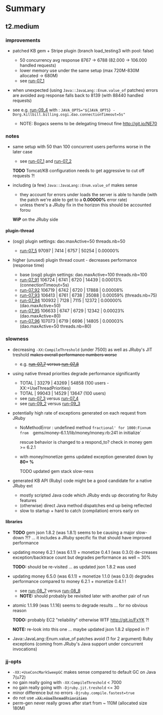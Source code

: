 # Summary

## t2.medium

### improvements

- patched KB gem + Stripe plugin (branch load_testing3 with pool: false)
  * 50 concurrency avg response 8767 -> 6788 (82.000 -> 106.000 handled requests)
  * lower memory use under the same setup (max 720M-830M allocated -> 680M)
  * see [run-07_1](run-07_1.md)

- when unexpected (using `Java::JavaLang::Enum.value_of` patches) errors are 
  avoided avg response falls back to 8139 (with 88440 handled requests)
  
* see e.g. [run-09_4](run-09_4.md) with :
  `JAVA_OPTS="${JAVA_OPTS} -Dorg.killbill.billing.osgi.dao.connectionTimeout=5s"`
  
  * NOTE: Bogacs seems to be delegating timeout fine http://git.io/NE70

### notes
    
- same setup with 50 than 100 concurrent users performs worse in the later case 
  * see [run-07_1](run-07_1.md) and [run-07_2](run-07_2.md)
  
  **TODO** Tomcat/KB configuration needs to get aggressive to cut off requests ?!

- including (a few) `Java::JavaLang::Enum.value_of` makes sense 
  * they account for errors under loads the server is able to handle 
    (with the patch we're able to get to a **0.00000%** error rate)
  * unless there's a JRuby fix in the horizon this should be accounted forou
  
  **WiP** on the JRuby side

#### plugin-thread

- (osgi) plugin settings: dao.maxActive=50 threads.nb=50
  * [run-07_5](run-07_5.md) 97097 |    7414 |   6757 |   50254 | 0.00000%

- higher (unused) plugin thread count - decreases performance (response time)
  * base (osgi) plugin settings: dao.maxActive=100 threads.nb=100
  * [run-07_91](run-07_91.md)  106724 |    6741 |   6720 |   14439 | 0.00013% (connectionTimeout=5s)
  * [run-07_92](run-07_92.md)  106719 |    6742 |   6720 |   17888 | 0.00008%
  * [run-07_93](run-07_93.md)  106413 |    6761 |   6738 |   35088 | 0.00059% (threads.nb=75)
  * [run-07_94](run-07_94.md)  100932 |    7128 |   7115 |   12372 | 0.00000% (dao.maxActive=50)
  * [run-07_95](run-07_95.md)  106633 |    6747 |   6729 |   12342 | 0.00023% (dao.maxActive=80)
  * [run-07_96](run-07_96.md)  107073 |    6719 |   6696 |   14805 | 0.00003% (dao.maxActive=50 threads.nb=80)
  
  
### slowness

- decreasing `-XX:CompileThreshold` (under 7500) as well as JRuby's JIT treshold
  ~~makes overall performance numbers worse~~
  * e.g. ~~[run-07_7](run-07_7.md) versus [run-07_8](run-07_8.md)~~

- using native thread priorities degrade performance significantly
  * TOTAL |  33279 |   43269 |  54858 (100 users -XX:+UseThreadPriorities)
  * TOTAL |  99043 |   14529 |  13647 (100 users)
  * see [run-07_3](run-07_3.md) versus [run-07_4](run-07_4.md)
  * see [run-09_2](run-09_2.md) versus [run-09_3](run-09_3.md)

- potentially high rate of exceptions generated on each request from JRuby
  * NoMethodError : undefined method `fractional' for 1000:Fixnum from 
    `gems/money-6.1.1/lib/money/money.rb:241 in initialize` 
    
    rescue behavior is changed to a respond_to? check in money gem >= 6.2.1
    
  * with money/monetize gems updated exception generated down by **80+ %**
    
    TODO updated gem stack slow-ness

- generated KB API (Ruby) code might be a good candidate for a native JRuby ext
  * mostly scripted Java code which JRuby ends up decorating for Ruby features 
  * (otherwise) direct Java method dispatches end up being reflected
  * slow to startup + hard to catch (compilation) errors early on
  
#### libraries

- **TODO** gem json 1.8.2 (was 1.8.1) seems to be causing a major slow-down ?!?
  ... it includes a JRuby specific fix that should have improved performance

- updating money 6.2.1 (was 6.1.1) + monetize 0.4.1 (was 0.3.0)
  de-creases exception/backtrace count but degrades performance as well ~ 30%

  **TODO:** should be re-visited ... as updated json 1.8.2 was used
  
- updating money 6.5.0 (was 6.1.1) + monetize 1.1.0 (was 0.3.0)
  degrades performance compared to money 6.2.1 + monetize 0.4.1 !
  * see [run-08_7](run-08_7.md) versus [run-08_8](run-08_8.md)
  * **NOTE:** should probably be revisited later with another pair of run
  
- atomic 1.1.99 (was 1.1.16) seems to degrade results ... for no obvious reason

  **TODO:** probably EC2 "reliability" otherwise WTF http://git.io/FxYK ?!
  
  **NOTE:** re-look into this one ... maybe updated json 1.8.2 slipped in !?
  
- Java::JavaLang::Enum.value_of patches avoid (1 for 2 argument) Ruby exceptions 
  (coming from JRuby's Java support under concurrent invocations)

### jj-opts

- `-XX:+UseConcMarkSweepGC` makes sense compared to default GC on Java 7(u72)
- no gain really going with `-XX:CompileThreshold` < 7000
- no gain really going with `-Djruby.jit.treshold` <= 30
- minor difference but no errors `-Djruby.compile.fastest=true`
- do not use ~~`-XX:+UseThreadPriorities`~~
- perm-gen never really grows after start from ~ 110M (allocated size 180M)
